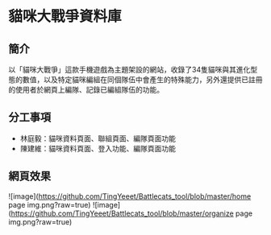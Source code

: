 # 貓咪大戰爭資料庫
## 簡介
以「貓咪大戰爭」這款手機遊戲為主題架設的網站，收錄了34隻貓咪與其進化型態的數值，以及特定貓咪編組在同個隊伍中會產生的特殊能力，另外還提供已註冊的使用者於網頁上編隊、記錄已編組隊伍的功能。
## 分工事項
* 林庭毅：貓咪資料頁面、聯組頁面、編隊頁面功能
* 陳建維：貓咪資料頁面、登入功能、編隊頁面功能
## 網頁效果
![image](https://github.com/TingYeeet/Battlecats_tool/blob/master/home page img.png?raw=true)
![image](https://github.com/TingYeeet/Battlecats_tool/blob/master/organize page img.png?raw=true)
